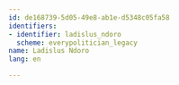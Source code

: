 ```yaml
---
id: de168739-5d05-49e8-ab1e-d5348c05fa58
identifiers:
- identifier: ladislus_ndoro
  scheme: everypolitician_legacy
name: Ladislus Ndoro
lang: en

---
```

